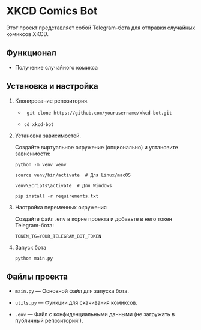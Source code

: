 # XKCD Comics Bot
Этот проект представляет собой Telegram-бота для отправки случайных комиксов XKCD.

## Функционал
- Получение случайного комикса

## Установка и настройка
1. Клонирование репозитория.
   
    - ` git clone https://github.com/yourusername/xkcd-bot.git`
  
    - `cd xkcd-bot`
   
3. Установка зависимостей.

    Создайте виртуальное окружение (опционально) и установите зависимости:
  
      `python -m venv venv`

      `source venv/bin/activate  # Для Linux/macOS`

      `venv\Scripts\activate  # Для Windows`

      `pip install -r requirements.txt`
    
3. Настройка переменных окружения

    Создайте файл .env в корне проекта и добавьте в него токен Telegram-бота:

      `TOKEN_TG=YOUR_TELEGRAM_BOT_TOKEN`
  
4. Запуск бота

     `python main.py`

## Файлы проекта

- `main.py` — Основной файл для запуска бота.

- `utils.py` — Функции для скачивания комиксов.

- `.env` — Файл с конфиденциальными данными (не загружать в публичный репозиторий!).
